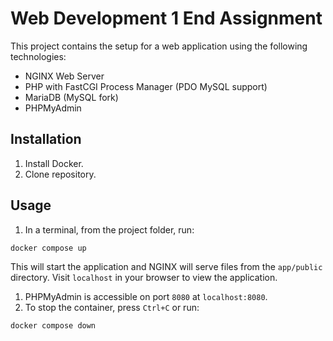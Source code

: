 # Web Development 1 End Assignment
This project contains the setup for a web application using the following technologies:

* NGINX Web Server
* PHP with FastCGI Process Manager (PDO MySQL support)
* MariaDB (MySQL fork)
* PHPMyAdmin

## Installation
1. Install Docker.
1. Clone repository.

## Usage
1. In a terminal, from the project folder, run:
```bash
docker compose up
```
This will start the application and NGINX will serve files from the `app/public` directory. Visit `localhost` in your browser to view the application.
1. PHPMyAdmin is accessible on port `8080` at `localhost:8080`.
1. To stop the container, press `Ctrl+C` or run:
```bash
docker compose down
```